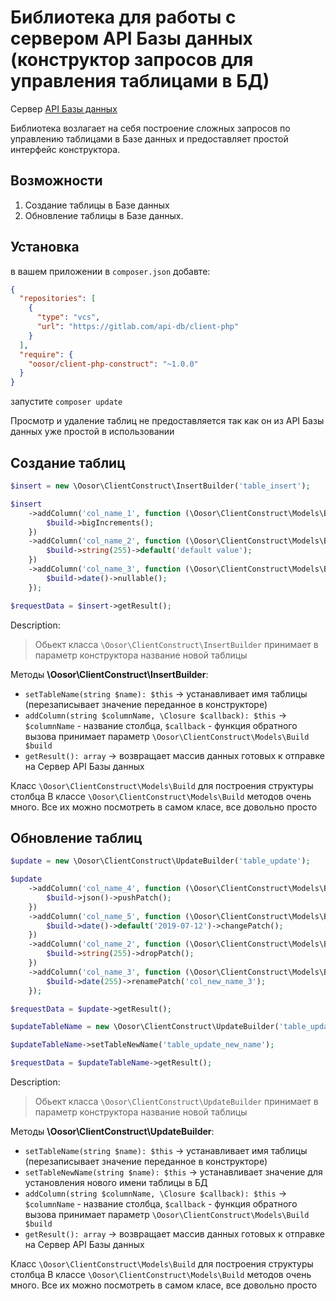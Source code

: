# Библиотека для работы с сервером API Базы данных (конструктор запросов для управления таблицами в БД)

Сервер [API Базы данных](https://gitlab.com/api-db/server)

Библиотека возлагает на себя построение сложных запросов по управлению таблицами в Базе данных и предоставляет
простой интерфейс конструктора.

## Возможности

1. Создание таблицы в Базе данных
2. Обновление таблицы в Базе данных.

## Установка 

в вашем приложении в `composer.json` добавте:
```json
{
  "repositories": [
    {
      "type": "vcs",
      "url": "https://gitlab.com/api-db/client-php"
    }
  ],
  "require": {
    "oosor/client-php-construct": "~1.0.0"
  }
}
```

запустите `composer update`

Просмотр и удаление таблиц не предоставляется так как он из API Базы данных уже простой в использовании

## Создание таблиц

```php
$insert = new \Oosor\ClientConstruct\InsertBuilder('table_insert');

$insert
    ->addColumn('col_name_1', function (\Oosor\ClientConstruct\Models\Build $build) {
        $build->bigIncrements();
    })
    ->addColumn('col_name_2', function (\Oosor\ClientConstruct\Models\Build $build) {
        $build->string(255)->default('default value');
    })
    ->addColumn('col_name_3', function (\Oosor\ClientConstruct\Models\Build $build) {
        $build->date()->nullable();
    });

$requestData = $insert->getResult();
```

Description:
> Обьект класса `\Oosor\ClientConstruct\InsertBuilder` принимает в параметр конструктора название новой таблицы

Методы **\Oosor\ClientConstruct\InsertBuilder**:
- `setTableName(string $name): $this` -> устанавливает имя таблицы (перезаписывает значение переданное в конструкторе)
- `addColumn(string $columnName, \Closure $callback): $this` -> `$columnName` - название столбца, `$callback` - функция обратного вызова
принимает параметр `\Oosor\ClientConstruct\Models\Build $build`
- `getResult(): array` -> возвращает массив данных готовых к отправке на Сервер API Базы данных

Класс `\Oosor\ClientConstruct\Models\Build` для построения структуры столбца
В классе `\Oosor\ClientConstruct\Models\Build` методов очень много. Все их можно посмотреть в самом класе,
все довольно просто


## Обновление таблиц

```php
$update = new \Oosor\ClientConstruct\UpdateBuilder('table_update');

$update
    ->addColumn('col_name_4', function (\Oosor\ClientConstruct\Models\Build $build) {
        $build->json()->pushPatch();
    })
    ->addColumn('col_name_5', function (\Oosor\ClientConstruct\Models\Build $build) {
        $build->date()->default('2019-07-12')->changePatch();
    })
    ->addColumn('col_name_2', function (\Oosor\ClientConstruct\Models\Build $build) {
        $build->string(255)->dropPatch();
    })
    ->addColumn('col_name_3', function (\Oosor\ClientConstruct\Models\Build $build) {
        $build->date(255)->renamePatch('col_new_name_3');
    });

$requestData = $update->getResult();
```

```php
$updateTableName = new \Oosor\ClientConstruct\UpdateBuilder('table_update_name');

$updateTableName->setTableNewName('table_update_new_name');

$requestData = $updateTableName->getResult();
```

Description:
> Обьект класса `\Oosor\ClientConstruct\UpdateBuilder` принимает в параметр конструктора название новой таблицы

Методы **\Oosor\ClientConstruct\UpdateBuilder**:
- `setTableName(string $name): $this` -> устанавливает имя таблицы (перезаписывает значение переданное в конструкторе)
- `setTableNewName(string $name): $this` -> устанавливает значение для установления нового имени таблицы в БД 
- `addColumn(string $columnName, \Closure $callback): $this` -> `$columnName` - название столбца, `$callback` - функция обратного вызова
принимает параметр `\Oosor\ClientConstruct\Models\Build $build`
- `getResult(): array` -> возвращает массив данных готовых к отправке на Сервер API Базы данных

Класс `\Oosor\ClientConstruct\Models\Build` для построения структуры столбца
В классе `\Oosor\ClientConstruct\Models\Build` методов очень много. Все их можно посмотреть в самом класе,
все довольно просто